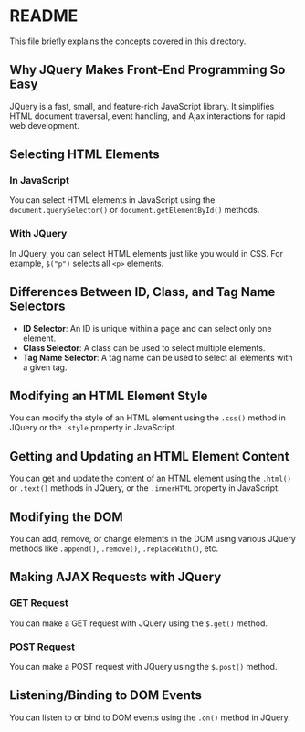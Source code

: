 # README
This file briefly explains the concepts covered in this directory.

## Why JQuery Makes Front-End Programming So Easy

JQuery is a fast, small, and feature-rich JavaScript library. It simplifies HTML document traversal, event handling, and Ajax interactions for rapid web development.

## Selecting HTML Elements

### In JavaScript

You can select HTML elements in JavaScript using the `document.querySelector()` or `document.getElementById()` methods.

### With JQuery

In JQuery, you can select HTML elements just like you would in CSS. For example, `$("p")` selects all `<p>` elements.

## Differences Between ID, Class, and Tag Name Selectors

- **ID Selector**: An ID is unique within a page and can select only one element.
- **Class Selector**: A class can be used to select multiple elements.
- **Tag Name Selector**: A tag name can be used to select all elements with a given tag.

## Modifying an HTML Element Style

You can modify the style of an HTML element using the `.css()` method in JQuery or the `.style` property in JavaScript.

## Getting and Updating an HTML Element Content

You can get and update the content of an HTML element using the `.html()` or `.text()` methods in JQuery, or the `.innerHTML` property in JavaScript.

## Modifying the DOM

You can add, remove, or change elements in the DOM using various JQuery methods like `.append()`, `.remove()`, `.replaceWith()`, etc.

## Making AJAX Requests with JQuery

### GET Request

You can make a GET request with JQuery using the `$.get()` method.

### POST Request

You can make a POST request with JQuery using the `$.post()` method.

## Listening/Binding to DOM Events

You can listen to or bind to DOM events using the `.on()` method in JQuery.
